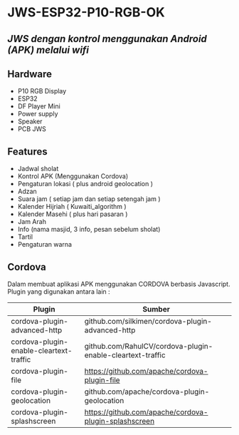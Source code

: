 # JWS-ESP32-P10-RGB-OK
## _JWS dengan kontrol menggunakan Android (APK) melalui wifi_ 

## Hardware
- P10 RGB Display
- ESP32
- DF Player Mini
- Power supply
- Speaker
- PCB JWS


## Features
- Jadwal sholat
- Kontrol APK (Menggunakan Cordova)
- Pengaturan lokasi ( plus android geolocation )
- Adzan
- Suara jam ( setiap jam dan setiap setengah jam )
- Kalender Hijriah ( Kuwaiti_algorithm )
- Kalender Masehi ( plus hari pasaran )
- Jam Arah
- Info (nama masjid, 3 info, pesan sebelum sholat)
- Tartil
- Pengaturan warna


## Cordova

Dalam membuat aplikasi APK menggunakan CORDOVA berbasis Javascript.
Plugin yang digunakan antara lain :

| Plugin | Sumber |
| ------ | ------ |
| cordova-plugin-advanced-http | github.com/silkimen/cordova-plugin-advanced-http|
| cordova-plugin-enable-cleartext-traffic | github.com/RahulCV/cordova-plugin-enable-cleartext-traffic |
| cordova-plugin-file | https://github.com/apache/cordova-plugin-file |
| cordova-plugin-geolocation | github.com/apache/cordova-plugin-geolocation|
| cordova-plugin-splashscreen | https://github.com/apache/cordova-plugin-splashscreen |


